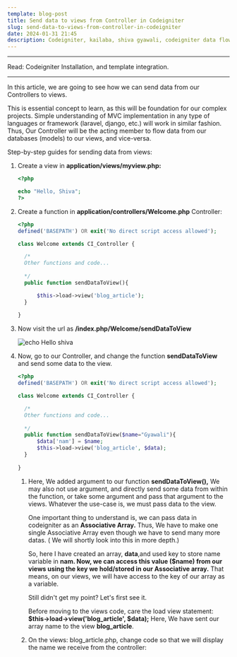 ```yaml
---
template: blog-post
title: Send data to views from Controller in Codeigniter
slug: send-data-to-views-from-controller-in-codeigniter
date: 2024-01-31 21:45
description: Codeigniter, kailaba, shiva gyawali, codeigniter data flow,
---
```

- - -

Read: Codeigniter Installation, and template integration.

- - -

In this article, we are going to see how we can send data from our Controllers to views.

This is essential concept to learn, as this will be foundation for our complex projects. Simple understanding of MVC implementation in any type of languages or framework (laravel, django, etc.) will work in similar fashion. Thus, Our Controller will be the acting member to flow data from our databases (models) to our views, and vice-versa.

Step-by-step guides for sending data from views:

1. Create a view in **application/views/myview.php:**

   ```php
   <?php

   echo "Hello, Shiva";
   ?>
   ```
2. Create a function in **application/controllers/Welcome.php** Controller:

   ```php
   <?php
   defined('BASEPATH') OR exit('No direct script access allowed');

   class Welcome extends CI_Controller {

     /*
     Other functions and code...
     
     */
     public function sendDataToView(){

         $this->load->view('blog_article');
     }
     
   }
   ```
3. Now visit the url as **<base-url>/index.php/Welcome/sendDataToView**

   ![echo Hello shiva](/assets/echo-hello-shiva.png "Our current views in browser")
4. Now, go to our Controller, and change the function **sendDataToView** and send some data to the view.

   ```php
   <?php
   defined('BASEPATH') OR exit('No direct script access allowed');

   class Welcome extends CI_Controller {

     /*
     Other functions and code...
     
     */
     public function sendDataToView($name="Gyawali"){
         $data['nam'] = $name;
         $this->load->view('blog_article', $data);
     }
     
   }
   ```



   1. Here, We added argument to our function **sendDataToView(),** We may also not use argument, and directly send some data from within the function, or take some argument and pass that argument to the views. Whatever the use-case is, we must pass data to the view.

      One important thing to understand is, we can pass data in codeigniter as an **Associative Array.** Thus, We have to make one single Associative Array even though we have to send many more datas. ( We will shortly look into this in more depth.)

      So, here I have created an array, **data**,and used key to store name variable in **nam. Now, we can access this value ($name) from our views using the key we hold/stored in our Associative array.** That means, on our views, we will have access to the key of our array as a variable. 

      Still didn't get my point? Let's first see it. 

      Before moving to the views code, care the load view statement: **$this->load->view('blog_article', $data);** Here, We have sent our array name to the view **blog_article**.


   2. On the views: blog_article.php, change code so that we will display the name we receive from the controller: